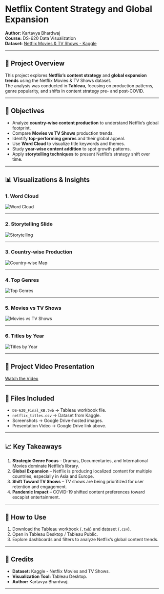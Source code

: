 # Netflix Content Strategy and Global Expansion  
**Author:** Kartavya Bhardwaj  
**Course:** DS-620 Data Visualization  
**Dataset:** [Netflix Movies & TV Shows - Kaggle](https://www.kaggle.com/datasets/shivamb/netflix-shows)

---

## 📌 Project Overview  
This project explores **Netflix’s content strategy** and **global expansion trends** using the Netflix Movies & TV Shows dataset.  
The analysis was conducted in **Tableau**, focusing on production patterns, genre popularity, and shifts in content strategy pre- and post-COVID.  

---

## 🎯 Objectives  
- Analyze **country-wise content production** to understand Netflix’s global footprint.  
- Compare **Movies vs TV Shows** production trends.  
- Identify **top-performing genres** and their global appeal.  
- Use **Word Cloud** to visualize title keywords and themes.  
- Study **year-wise content addition** to spot growth patterns.  
- Apply **storytelling techniques** to present Netflix’s strategy shift over time.  

---

## 📊 Visualizations & Insights  

### 1. **Word Cloud**
![Word Cloud]([https://drive.google.com/uc?id=1rFGwqeAUTc2Odhs0QnfGUl3PmczB4Tmv](https://drive.google.com/file/d/1ldmRcHf7gdqYXKv1LA3HvY3XHJ0AVXmZ/view?usp=sharing))  

---

### 2. **Storytelling Slide**
![Storytelling]([https://drive.google.com/uc?id=1SyOq2w-W-SckaHlzh3P9fUGBoqMpc9Vh](https://drive.google.com/file/d/1E7pEQjE2n0JP6L7G3N10t0Y2L_2ChMFW/view?usp=sharing))  

---

### 3. **Country-wise Production**
![Country-wise Map]([https://drive.google.com/uc?id=1vevEnUUnKd3JFk-Sow7c6eeubiJ8oC43](https://drive.google.com/file/d/1qjKCRUlwuA_R-KhL86plWPG_CAibNmLU/view?usp=sharing))  

---

### 4. **Top Genres**
![Top Genres]([https://drive.google.com/uc?id=1vevEnUUnKd3JFk-Sow7c6eeubiJ8oC43](https://drive.google.com/file/d/1SyOq2w-W-SckaHlzh3P9fUGBoqMpc9Vh/view?usp=sharing))  

---

### 5. **Movies vs TV Shows**
![Movies vs TV Shows]([https://drive.google.com/uc?id=1vevEnUUnKd3JFk-Sow7c6eeubiJ8oC43](https://drive.google.com/file/d/1ifxbBKmrpt3n3cQ3hYbm2oDLF3egKX9A/view?usp=sharing))  

---

### 6. **Titles by Year**
![Titles by Year]([https://drive.google.com/uc?id=1vevEnUUnKd3JFk-Sow7c6eeubiJ8oC43](https://drive.google.com/file/d/1rFGwqeAUTc2Odhs0QnfGUl3PmczB4Tmv/view?usp=sharing))  

---

## 🎥 Project Video Presentation  
[Watch the Video]([https://drive.google.com/file/d/1vevEnUUnKd3JFk-Sow7c6eeubiJ8oC43/view?usp=sharing](https://drive.google.com/file/d/1iT9hf7RmK7Xv9NRcFrIuaQCaoovTm_iK/view?usp=sharing))  

---

## 📂 Files Included  
- `DS-620_Final_KB.twb` → Tableau workbook file.  
- `netflix_titles.csv` → Dataset from Kaggle.  
- Screenshots → Google Drive-hosted images.  
- Presentation Video → Google Drive link above.

---

## 📈 Key Takeaways  
1. **Strategic Genre Focus** – Dramas, Documentaries, and International Movies dominate Netflix’s library.  
2. **Global Expansion** – Netflix is producing localized content for multiple countries, especially in Asia and Europe.  
3. **Shift Toward TV Shows** – TV shows are being prioritized for user retention and engagement.  
4. **Pandemic Impact** – COVID-19 shifted content preferences toward escapist entertainment.

---

## 🚀 How to Use  
1. Download the Tableau workbook (`.twb`) and dataset (`.csv`).  
2. Open in Tableau Desktop / Tableau Public.  
3. Explore dashboards and filters to analyze Netflix’s global content trends.  

---

## 📜 Credits  
- **Dataset:** Kaggle - Netflix Movies and TV Shows.  
- **Visualization Tool:** Tableau Desktop.  
- **Author:** Kartavya Bhardwaj.  

---

